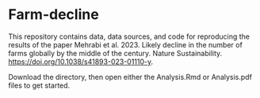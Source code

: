 # Farm-decline

This repository contains data, data sources, and code for reproducing the results of the paper Mehrabi et al. 2023. Likely decline in the number of farms globally by the middle of the century. Nature Sustainability. https://doi.org/10.1038/s41893-023-01110-y.

Download the directory, then open either the Analysis.Rmd or Analysis.pdf files to get started.
